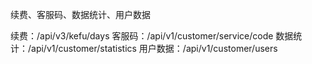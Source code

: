 
 
 续费、客服码、数据统计、用户数据

续费：/api/v3/kefu/days
客服码：/api/v1/customer/service/code
数据统计：/api/v1/customer/statistics
用户数据：/api/v1/customer/users